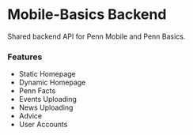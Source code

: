 # Mobile-Basics Backend

Shared backend API for Penn Mobile and Penn Basics.

### Features

- Static Homepage
- Dynamic Homepage
- Penn Facts
- Events Uploading
- News Uploading
- Advice
- User Accounts
